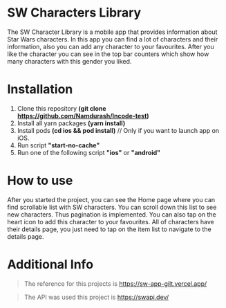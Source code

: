# SW Characters Library

The SW Character Library is a mobile app that provides information about Star Wars characters.
In this app you can find a lot of characters and their information, also you can add any character to your favourites.
After you like the character you can see in the top bar counters which show how many characters with this gender you liked.

# Installation

1. Clone this repository **(git clone https://github.com/Namdurash/Incode-test)**
2. Install all yarn packages **(yarn install)**
3. Install pods **(cd ios && pod install)** // Only if you want to launch app on iOS.
4. Run script **"start-no-cache"**
5. Run one of the following script **"ios"** or **"android"**

# How to use

After you started the project, you can see the Home page where you can find scrollable list with SW characters.
You can scroll down this list to see new characters. Thus pagination is implemented.
You can also tap on the heart icon to add this character to your favourites.
All of characters have their details page, you just need to tap on the item list to navigate to the details page.

# Additional Info

>The reference for this projects is https://sw-app-gilt.vercel.app/

>The API was used this project is https://swapi.dev/

